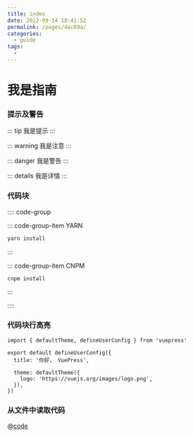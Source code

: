 ```yaml
---
title: index
date: 2022-09-14 18:41:52
permalink: /pages/4ac09a/
categories:
  - guide
tags:
  - 
---
```

# 我是指南
### 提示及警告
::: tip
我是提示
:::

::: warning
我是注意
:::

::: danger 
我是警告
:::

::: details
我是详情
:::

### 代码块

:::: code-group


::: code-group-item YARN

``` ts
yarn install

```

:::


::: code-group-item CNPM

``` ts
cnpm install

```

:::


::::

### 代码块行高亮

```ts{1,6-8}
import { defaultTheme, defineUserConfig } from 'vuepress'

export default defineUserConfig({
  title: '你好， VuePress',

  theme: defaultTheme({
    logo: 'https://vuejs.org/images/logo.png',
  }),
})
```

### 从文件中读取代码
@[code](./demo.vue)
